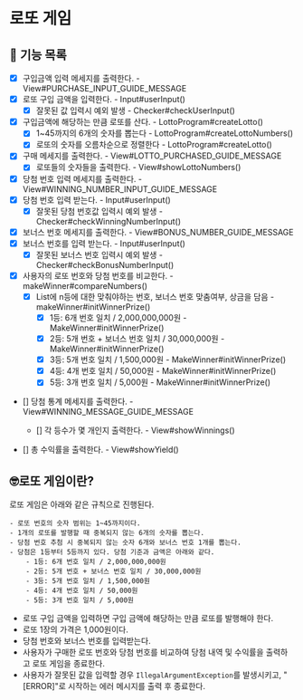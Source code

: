 # 로또 게임
## 🚀 기능 목록

- [x] 구입금액 입력 메세지를 출력한다. - View#PURCHASE_INPUT_GUIDE_MESSAGE
- [x] 로또 구입 금액을 입력한다. - Input#userInput()
  - [x] 잘못된 값 입력시 예외 발생 - Checker#checkUserInput()

- [x] 구입금액에 해당하는 만큼 로또를 산다. - LottoProgram#createLotto()
  - [x] 1~45까지의 6개의 숫자를 뽑는다 - LottoProgram#createLottoNumbers()
  - [x] 로또의 숫자를 오름차순으로 정렬한다 - LottoProgram#createLotto()

- [x] 구매 메세지를 출력한다. - View#LOTTO_PURCHASED_GUIDE_MESSAGE
  - [x] 로또들의 숫자들을 출력한다. - View#showLottoNumbers()

- [x] 당첨 번호 입력 메세지를 출력한다. - View#WINNING_NUMBER_INPUT_GUIDE_MESSAGE
- [x] 당첨 번호 입력 받는다. - Input#userInput()
  - [x] 잘못된 당첨 번호값 입력시 예외 발생 - Checker#checkWinningNumberInput()

- [x] 보너스 번호 메세지를 출력한다. - View#BONUS_NUMBER_GUIDE_MESSAGE
- [x] 보너스 번호를 입력 받는다. - Input#userInput()
  - [x] 잘못된 보너스 번호 입력시 예외 발생 - Checker#checkBonusNumberInput()

- [x] 사용자의 로또 번호와 당첨 번호를 비교한다. - makeWinner#compareNumbers()
  - [x] List에 n등에 대한 맞춰야하는 번호, 보너스 번호 맞춤여부, 상금을 담음 - makeWinner#initWinnerPrize()
    - [x] 1등: 6개 번호 일치 / 2,000,000,000원 - MakeWinner#initWinnerPrize()
    - [x] 2등: 5개 번호 + 보너스 번호 일치 / 30,000,000원 - MakeWinner#initWinnerPrize()
    - [x] 3등: 5개 번호 일치 / 1,500,000원 - MakeWinner#initWinnerPrize()
    - [x] 4등: 4개 번호 일치 / 50,000원 - MakeWinner#initWinnerPrize()
    - [x] 5등: 3개 번호 일치 / 5,000원 - MakeWinner#initWinnerPrize()

- [] 당첨 통계 메세지를 출력한다. - View#WINNING_MESSAGE_GUIDE_MESSAGE
  - [] 각 등수가 몇 개인지 출력한다. - View#showWinnings()

- [] 총 수익률을 출력한다. - View#showYield()

## 🤓로또 게임이란?

로또 게임은 아래와 같은 규칙으로 진행된다.

```
- 로또 번호의 숫자 범위는 1~45까지이다.
- 1개의 로또를 발행할 때 중복되지 않는 6개의 숫자를 뽑는다.
- 당첨 번호 추첨 시 중복되지 않는 숫자 6개와 보너스 번호 1개를 뽑는다.
- 당첨은 1등부터 5등까지 있다. 당첨 기준과 금액은 아래와 같다.
    - 1등: 6개 번호 일치 / 2,000,000,000원
    - 2등: 5개 번호 + 보너스 번호 일치 / 30,000,000원
    - 3등: 5개 번호 일치 / 1,500,000원
    - 4등: 4개 번호 일치 / 50,000원
    - 5등: 3개 번호 일치 / 5,000원
```

- 로또 구입 금액을 입력하면 구입 금액에 해당하는 만큼 로또를 발행해야 한다.
- 로또 1장의 가격은 1,000원이다.
- 당첨 번호와 보너스 번호를 입력받는다.
- 사용자가 구매한 로또 번호와 당첨 번호를 비교하여 당첨 내역 및 수익률을 출력하고 로또 게임을 종료한다.
- 사용자가 잘못된 값을 입력할 경우 `IllegalArgumentException`를 발생시키고, "[ERROR]"로 시작하는 에러 메시지를 출력 후 종료한다.
